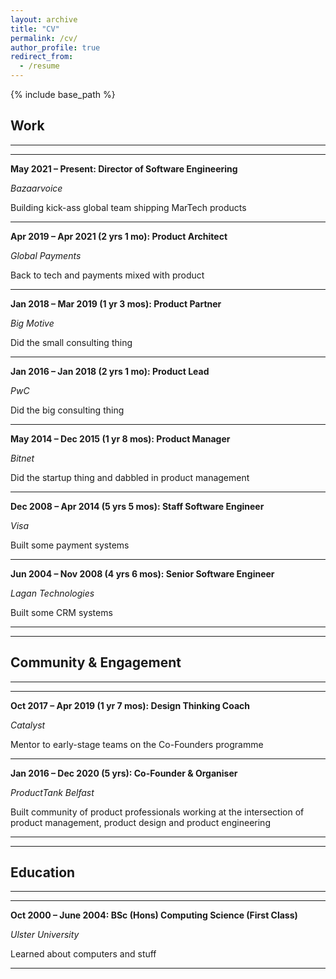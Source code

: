 ```yaml
---
layout: archive
title: "CV"
permalink: /cv/
author_profile: true
redirect_from:
  - /resume
---
```

{% include base_path %}

## Work
---
---
**May 2021 – Present: Director of Software Engineering**

*Bazaarvoice*

Building kick-ass global team shipping MarTech products

---
  
**Apr 2019 – Apr 2021 (2 yrs 1 mo): Product Architect**

*Global Payments*

Back to tech and payments mixed with product

---

**Jan 2018 – Mar 2019 (1 yr 3 mos): Product Partner**

*Big Motive*

Did the small consulting thing

---

**Jan 2016 – Jan 2018 (2 yrs 1 mo): Product Lead**

*PwC*

Did the big consulting thing

---

**May 2014 – Dec 2015 (1 yr 8 mos): Product Manager**

*Bitnet*

Did the startup thing and dabbled in product management

---

**Dec 2008 – Apr 2014 (5 yrs 5 mos): Staff Software Engineer**

*Visa*

Built some payment systems

---

**Jun 2004 – Nov 2008 (4 yrs 6 mos): Senior Software Engineer**

*Lagan Technologies*

Built some CRM systems

---

---
## Community & Engagement
---
---
**Oct 2017 – Apr 2019 (1 yr 7 mos): Design Thinking Coach**

*Catalyst*

Mentor to early-stage teams on the Co-Founders programme

---

**Jan 2016 – Dec 2020 (5 yrs): Co-Founder & Organiser**

*ProductTank Belfast*

Built community of product professionals working at the intersection of product management, product design and product engineering

---

---
## Education
---
---
**Oct 2000 – June 2004: BSc (Hons) Computing Science (First Class)**

*Ulster University*

Learned about computers and stuff

---